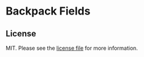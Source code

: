#  Backpack Fields
 
 
 
## License

MIT. Please see the [license file](license.md) for more information.

